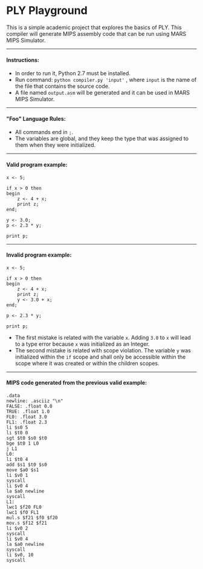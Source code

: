 PLY Playground
==========================================

This is a simple academic project that explores the basics of PLY. This compiler will generate MIPS assembly code that can be run using MARS MIPS Simulator.

----
#### Instructions:
* In order to run it, Python 2.7 must be installed.
* Run command: `python compiler.py 'input'` , where `input` is the name of the file that contains the source code.
* A file named `output.asm` will be generated and it can be used in MARS MIPS Simulator.

----
#### "Foo" Language Rules:
* All commands end in `;`.
* The variables are global, and they keep the type that was assigned to them when they were initialized.

----
#### Valid program example:
	x <- 5;

	if x > 0 then
	begin
		z <- 4 + x;
		print z;
	end;

	y <- 3.0;
	p <- 2.3 * y;

	print p;

----
#### Invalid program example:

	x <- 5;

	if x > 0 then
	begin
		z <- 4 + x;
		print z;
		y <- 3.0 + x;
	end;

	p <- 2.3 * y;

	print p;


- The first mistake is related with the variable `x`. Adding `3.0` to `x` will lead to a type error because `x` was initialized as an Integer.
- The second mistake is related with scope violation. The variable `y` was initialized within the `if` scope and shall only be accessible within the scope where it was created or within the children scopes.


----
#### MIPS code generated from the previous valid example:

	.data
	newline: .asciiz "\n"
	FALSE: .float 0.0
	TRUE: .float 1.0
	FL0: .float 3.0
	FL1: .float 2.3
	li $s0 5
	li $t0 0
	sgt $t0 $s0 $t0
	bge $t0 1 L0
	j L1
	L0:
	li $t0 4
	add $s1 $t0 $s0
	move $a0 $s1
	li $v0 1
	syscall
	li $v0 4
	la $a0 newline
	syscall
	L1:
	lwc1 $f20 FL0
	lwc1 $f0 FL1
	mul.s $f21 $f0 $f20
	mov.s $f12 $f21
	li $v0 2
	syscall
	li $v0 4
	la $a0 newline
	syscall
	li $v0, 10
	syscall
